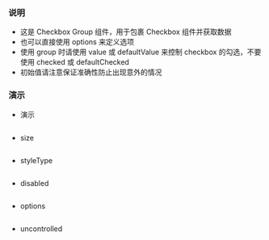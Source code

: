 ### 说明

*   这是 Checkbox Group 组件，用于包裹 Checkbox 组件并获取数据
*   也可以直接使用 options 来定义选项
*   使用 group 时请使用 value 或 defaultValue 来控制 checkbox 的勾选，不要使用 checked 或 defaultChecked
*   初始值请注意保证准确性防止出现意外的情况

### 演示

*   演示

```js {"codepath": "group.jsx"}
```

*   size

```js {"codepath": "group-size.jsx"}
```

*   styleType

```js {"codepath": "group-styleType.jsx"}
```

*   disabled

```js {"codepath": "group-disabled.jsx"}
```

*   options

```js {"codepath": "group-options.jsx"}
```

*   uncontrolled

```js {"codepath": "group-uncontrolled.jsx"}
```
